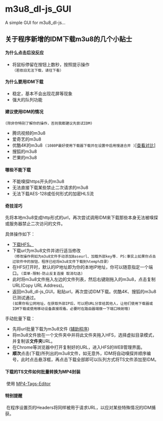 # m3u8_dl-js_GUI
A simple GUI for m3u8_dl-js...


## 关于程序新增的IDM下载m3u8的几个小贴士
#### 为什么点击后没反应
* 将鼠标停留在按钮上数秒，按照提示操作  
`（若依旧无法下载，请往下看）`
#### 为什么要用IDM下载
* 稳定，基本不会出现花屏等现象
* 强大的队列功能
#### 建议使用IDM的情况

`(除非你特别了解你的操作，否则我都建议先尝试IDM)`
* 腾讯视频的m3u8
* 爱奇艺的m3u8
* 优酷4K的m3u8  `(1080P最好使用下载器下载并在设置中启用慢速合并 )`[[查看对比]](http://images2.imagebam.com/7c/7a/74/5d057a873370674.png)
* 搜狐的m3u8
* 芒果的m3u8

#### 哪些不能下载
* 不能嗅探https开头的m3u8
* 无法直接下载某些禁止二次请求的m3u8
* 无法下载AES-128或任何形式的加密HLS流
#### **奇技淫巧**
先将本地m3u8变成http形式的url，再次尝试调用IDM来下载那些本身无法被嗅探或服务器禁止二次访问的文件。

具体操作如下：
* [下载HFS。](http://www.rejetto.com/hfs/?f=dl)
* 下载url为m3u8文件并进行适当修改  
`（修改操作例如为m3u8文件手动添加Baseurl、加载外部key等. PS:事实上如果你点击过软件中的按钮，程序已经将m3u8文件下载到%temp%目录）`
* 在HFS打开时，默认的IP地址即为你的本地IP地址，你可以随意指定一个端口。`(菜单-限制-防止反复连接 取消勾选)`
* 此时将m3u8文件拖入左边的文件列表，然后右键刚拖入的m3u8，点击复制URL(Copy URL Address)。
* 返回m3u8_dl-js_GUI，粘贴url，再次尝试IDM下载。优酷4K、搜狐的m3u8已测试通过。  
`(如果你有公网地址，在获取外部IP后，可以把URL分享给其他人，让他们使用下载器或IDM下载或使用移动设备直接观看。必要时在路由器端做一下端口映射哦)`

手动批量下载：
* 先将url批量下载为m3u8文件 ([辅助程序](https://github.com/nilaoda/m3u8_dl-js_GUI/releases/download/v0.3.0/m3u8.exe))
* 将m3u8文件放在一个文件夹中并将此文件夹拖入HFS，选择虚拟目录模式，并复制该**文件夹**URL。
* 在Chrome等浏览器中打开复制好的URL，进入HFS的WEB管理界面。
* **顺次**点击(下载)所列出的m3u8文件，如无意外，IDM将自动嗅探并顺序编号，此时点击悬浮框，再点击下载全部即可以队列方式将TS文件添加至IDM。
#### 下载的TS文件如何批量转换为MP4封装
  使用 [MP4-Tags-Editor](https://github.com/nilaoda/MP4-Tags-Editor/releases)
#### 特别提醒
  在程序设置页的Headers将同样被用于请求URL，以应对某些特殊情况的IDM捕获。
